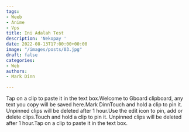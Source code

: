 ```yaml
---
tags:
- Weeb
- Anime
- Vps
title: Ini Adalah Test
description: 'Nekopay '
date: 2022-08-13T17:00:00+00:00
image: "/images/posts/03.jpg"
draft: false
categories:
- Web
authors:
- Mark Dinn

---
```

Tap on a clip to paste it in the text box.Welcome to Gboard clipboard, any text you copy will be saved here.Mark DinnTouch and hold a clip to pin it. Unpinned clips will be deleted after 1 hour.Use the edit icon to pin, add or delete clips.Touch and hold a clip to pin it. Unpinned clips will be deleted after 1 hour.Tap on a clip to paste it in the text box.